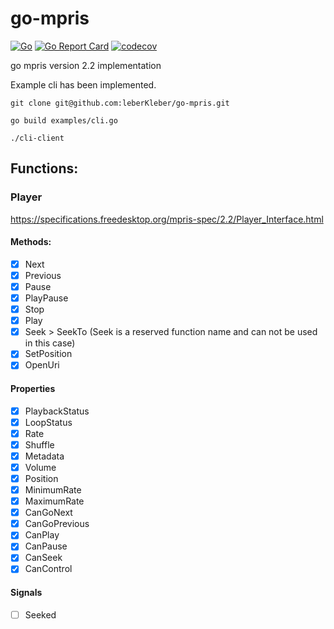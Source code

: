 # go-mpris

[![Go](https://github.com/leberKleber/go-mpris/workflows/go/badge.svg)](https://github.com/leberKleber/go-mpris/actions?query=workflow%3Ago)
[![Go Report Card](https://goreportcard.com/badge/github.com/leberKleber/go-mpris)](https://goreportcard.com/report/github.com/leberKleber/go-mpris)
[![codecov](https://codecov.io/gh/leberKleber/go-mpris/branch/main/graph/badge.svg)](https://codecov.io/gh/leberKleber/go-mpris)

go mpris version 2.2 implementation

Example cli has been implemented.

```shell
git clone git@github.com:leberKleber/go-mpris.git

go build examples/cli.go

./cli-client
```

## Functions:

### Player

https://specifications.freedesktop.org/mpris-spec/2.2/Player_Interface.html

#### Methods:
- [X] Next
- [X] Previous
- [X] Pause
- [X] PlayPause
- [X] Stop
- [X] Play
- [X] Seek > SeekTo (Seek is a reserved function name and can not be used in this case)
- [X] SetPosition
- [X] OpenUri

#### Properties
- [X] PlaybackStatus
- [X] LoopStatus
- [X] Rate
- [X] Shuffle
- [X] Metadata
- [X] Volume
- [X] Position
- [X] MinimumRate
- [X] MaximumRate
- [X] CanGoNext
- [X] CanGoPrevious
- [X] CanPlay
- [X] CanPause
- [X] CanSeek
- [X] CanControl

#### Signals
- [ ] Seeked

